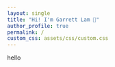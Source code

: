 ```yaml
---
layout: single
title: "Hi! I'm Garrett Lam 👋"
author_profile: true
permalink: /
custom_css: assets/css/custom.css
---
```


hello

<!-- 
earned his B.S. in Computer Science with a Specialization in Bioinformatics from UC San Diego. He has extensive experience in bioinformatics, data engineering, and cloud computing, having worked at leading institutions such as the Salk Institute for Biological Studies, the Altman Clinical and Translational Research Institute, and UC San Diego Health. Throughout his career, Garrett has collaborated with clinicians and researchers on projects focused on liver disease and triple-negative breast cancer. Currently, his work involves developing large-scale data pipelines using cloud computing tools to process multi-omics data, as well as analyzing complex biological datasets to deliver valuable insights for healthcare professionals -->
